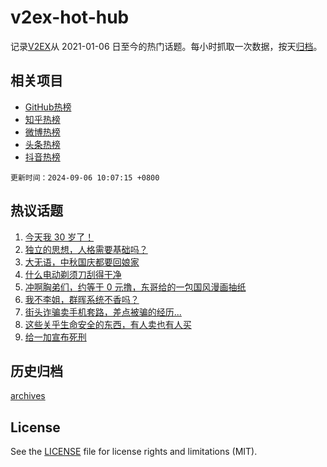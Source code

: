 # v2ex-hot-hub

 记录[V2EX](https://www.v2ex.com/)从 2021-01-06 日至今的热门话题。每小时抓取一次数据，按天[归档](archives)。
 
 ## 相关项目

- [GitHub热榜](https://github.com/lonnyzhang423/github-hot-hub)
- [知乎热榜](https://github.com/lonnyzhang423/zhihu-hot-hub)
- [微博热榜](https://github.com/lonnyzhang423/weibo-hot-hub)
- [头条热榜](https://github.com/lonnyzhang423/toutiao-hot-hub)
- [抖音热榜](https://github.com/lonnyzhang423/douyin-hot-hub)


 `更新时间：2024-09-06 10:07:15 +0800`

## 热议话题

1. [今天我 30 岁了！](https://www.v2ex.com/t/1070454)
1. [独立的思想，人格需要基础吗？](https://www.v2ex.com/t/1070405)
1. [大无语，中秋国庆都要回娘家](https://www.v2ex.com/t/1070412)
1. [什么电动剃须刀刮得干净](https://www.v2ex.com/t/1070436)
1. [冲啊胸弟们，约等于 0 元撸，东哥给的一包国风漫画抽纸](https://www.v2ex.com/t/1070429)
1. [我不李姐，群晖系统不香吗？](https://www.v2ex.com/t/1070616)
1. [街头诈骗卖手机套路，差点被骗的经历...](https://www.v2ex.com/t/1070480)
1. [这些关乎生命安全的东西，有人卖也有人买](https://www.v2ex.com/t/1070446)
1. [给一加宣布死刑](https://www.v2ex.com/t/1070548)

## 历史归档

[archives](archives)

## License

See the [LICENSE](LICENSE) file for license rights and limitations (MIT).
